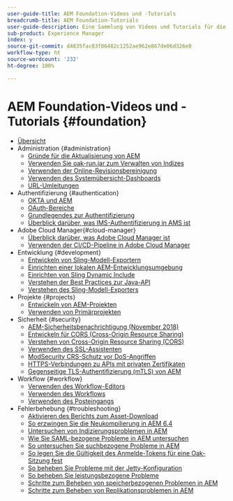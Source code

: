 ```yaml
---
user-guide-title: AEM Foundation-Videos und -Tutorials
breadcrumb-title: AEM Foundation-Tutorials
user-guide-description: Eine Sammlung von Videos und Tutorials für die Adobe Experience Manager Foundation.
sub-product: Experience Manager
index: y
source-git-commit: d4835fac83f06482c1252ae962e867de06d326e8
workflow-type: ht
source-wordcount: '232'
ht-degree: 100%

---
```



# AEM Foundation-Videos und -Tutorials {#foundation}

+ [Übersicht](./overview.md)
+ Administration {#administration}
   + [Gründe für die Aktualisierung von AEM](./administration/understand-reasons-to-upgrade.md)
   + [Verwenden Sie oak-run.jar zum Verwalten von Indizes](./administration/use-oak-run-jar-to-manage-indexes.md)
   + [Verwenden der Online-Revisionsbereinigung](./administration/use-online-revision-clean-up.md)
   + [Verwenden des Systemübersicht-Dashboards](./administration/use-the-system-overview-dashboard.md)
   + [URL-Umleitungen](./administration/url-redirection.md)
+ Authentifizierung {#authentication}
   + [OKTA und AEM](authentication/okta-saml-integration.md)
   + [OAuth-Bereiche](authentication/oauth-code-sample-develop.md)
   + [Grundlegendes zur Authentifizierung](authentication/authentication-support-article-understand.md)
   + [Überblick darüber, was IMS-Authentifizierung in AMS ist](authentication/adobe-ims-authentication-technical-video-understand.md)
+ Adobe Cloud Manager{#cloud-manager}
   + [Überblick darüber, was Adobe Cloud Manager ist](./cloud-manager/understand-cloud-manager-for-aem.md)
   + [Verwenden der CI/CD-Pipeline in Adobe Cloud Manager](./cloud-manager/use-the-cicd-pipeline-in-cloud-manager-for-aem.md)
+ Entwicklung {#development}
   + [Entwickeln von Sling-Modell-Exportern](./development/develop-sling-model-exporter.md)
   + [Einrichten einer lokalen AEM-Entwicklungsumgebung](./development/set-up-a-local-aem-development-environment.md)
   + [Einrichten von Sling Dynamic Include](./development/set-up-sling-dynamic-include.md)
   + [Verstehen der Best Practices zur Java-API](./development/understand-java-api-best-practices.md)
   + [Verstehen des Sling-Modell-Exporters](./development/understand-sling-model-exporter.md)
+ Projekte {#projects}
   + [Entwickeln von AEM-Projekten](./projects/develop-aem-projects.md)
   + [Verwenden von Primärprojekten](./projects/use-project-masters.md)
+ Sicherheit {#security}
   + [AEM-Sicherheitsbenachrichtigung (November 2018)](./security/aem-security-notification-2018-11.md)
   + [Entwickeln für CORS (Cross-Origin Resource Sharing)](./security/develop-for-cross-origin-resource-sharing.md)
   + [Verstehen von Cross-Origin Resource Sharing (CORS)](./security/understand-cross-origin-resource-sharing.md)
   + [Verwenden des SSL-Assistenten](./security/use-the-ssl-wizard.md)
   + [ModSecurity CRS-Schutz vor DoS-Angriffen](./security/modsecurity-crs-dos-attack-protection.md)
   + [HTTPS-Verbindungen zu APIs mit privaten Zertifikaten](./security/call-internal-apis-having-private-certificate.md)
   + [Gegenseitige TLS-Authentifizierung (mTLS) von AEM](./security/mutual-tls-authentication.md)
+ Workflow {#workflow}
   + [Verwenden des Workflow-Editors](./workflow/use-the-workflow-editor.md)
   + [Verwenden des Workflows](./workflow/use-workflow.md)
   + [Verwenden des Posteingangs](./workflow/use-the-inbox.md)
+ Fehlerbehebung {#troubleshooting}
   + [Aktivieren des Berichts zum Asset-Download](./troubleshooting/how-to-enable-asset-download-report.md)
   + [So erzwingen Sie die Neukompilierung in AEM 6.4](./troubleshooting/how-to-force-recompilation.md)
   + [Untersuchen von Indizierungsproblemen in AEM](./troubleshooting/how-to-investigate-indexing-related-issues.md)
   + [Wie Sie SAML-bezogene Probleme in AEM untersuchen](./troubleshooting/how-to-investigate-saml-related-issues.md)
   + [So untersuchen Sie suchbezogene Probleme in AEM](./troubleshooting/how-to-investigate-search-related-issues.md)
   + [So legen Sie die Gültigkeit des Anmelde-Tokens für eine Oak-Sitzung fest](./troubleshooting/how-to-set-the-oak-login-token-session-expiration.md)
   + [So beheben Sie Probleme mit der Jetty-Konfiguration](./troubleshooting/how-to-troubleshoot-issues-related-to-jetty-configuration.md)
   + [So beheben Sie leistungsbezogene Probleme](./troubleshooting/how-to-troubleshoot-performance-related-issues.md)
   + [Schritte zum Beheben von speicherbezogenen Problemen in AEM](./troubleshooting/steps-to-resolve-memory-related-issues.md)
   + [Schritte zum Beheben von Replikationsproblemen in AEM](./troubleshooting/steps-to-resolve-replication-issues.md)
